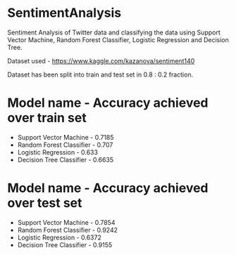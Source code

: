 # SentimentAnalysis
Sentiment Analysis of Twitter data and classifying the data using Support Vector Machine, Random Forest Classifier, Logistic Regression and Decision Tree. 

Dataset used - https://www.kaggle.com/kazanova/sentiment140

Dataset has been split into train and test set in 0.8 : 0.2 fraction.

# Model name - Accuracy achieved over train set
* Support Vector Machine - 0.7185
* Random Forest Classifier - 0.707
* Logistic Regression	- 0.633
* Decision Tree Classifier - 0.6635


# Model name - Accuracy achieved over test set
* Support Vector Machine - 0.7854
* Random Forest Classifier - 0.9242
* Logistic Regression - 0.6372
* Decision Tree Classifier - 0.9155
